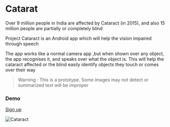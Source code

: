 # Catarat

Over 9 million people in India are affected by Cataract (in 2015), and also 15 million people are partially or completely blind

Project Cataract is an Android app which will help the vision impaired through speech 

The app works like a normal camera app ,but   when shown over any object, the app recognises it, and speaks over what the object is. This will help the cataract affected or the blind easily identify objects they touch or comes over their way

> Warning : This is a prototype. Some images may not detect or summarized text will be improper

### Demo
[Sign up](https://appdistribution.firebase.dev/i/eGbpbe7b)


![Cataract](https://i.imgur.com/Sar6n6o.png)

